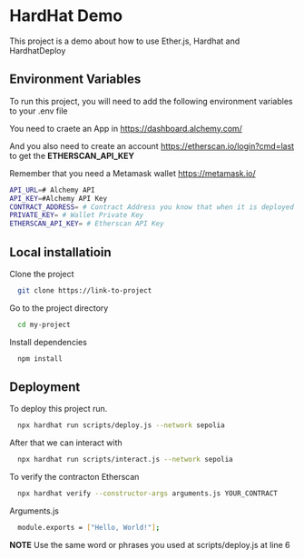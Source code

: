 # HardHat Demo

This project is a demo about how to use Ether.js, Hardhat and HardhatDeploy

## Environment Variables

To run this project, you will need to add the following environment variables to your .env file

You need to craete an App in https://dashboard.alchemy.com/

And you also need to create an account https://etherscan.io/login?cmd=last to get the **ETHERSCAN_API_KEY**

Remember that you need a Metamask wallet https://metamask.io/

```bash
API_URL=# Alchemy API
API_KEY=#Alchemy API Key
CONTRACT_ADDRESS= # Contract Address you know that when it is deployed
PRIVATE_KEY= # Wallet Private Key
ETHERSCAN_API_KEY= # Etherscan API Key
```

## Local installatioin

Clone the project

```bash
  git clone https://link-to-project
```

Go to the project directory

```bash
  cd my-project
```

Install dependencies

```bash
  npm install
```

## Deployment

To deploy this project run.

```bash
  npx hardhat run scripts/deploy.js --network sepolia
```

After that we can interact with

```bash
  npx hardhat run scripts/interact.js --network sepolia
```

To verify the contracton Etherscan

```bash
  npx hardhat verify --constructor-args arguments.js YOUR_CONTRACT
```

Arguments.js

```bash
  module.exports = ["Hello, World!"];
```

**NOTE** Use the same word or phrases you used at scripts/deploy.js at line 6
